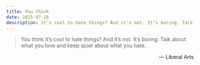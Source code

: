 ```yaml
---
title: You think
date: 2015-07-16
description: it’s cool to hate things? And it’s not. It’s boring. Talk about what you love and keep quiet about what you hate.
---
```


> You think it’s cool to hate things?
> And it’s not. It’s boring.
> Talk about what you love and keep quiet about what you hate.

<div style="text-align: right"> — Liberal Arts </div>
